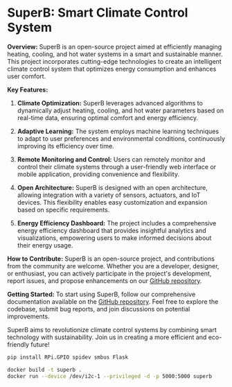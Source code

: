 # SuperB: Smart Climate Control System

**Overview:**
SuperB is an open-source project aimed at efficiently managing heating, cooling, and hot water systems in a smart and sustainable manner. This project incorporates cutting-edge technologies to create an intelligent climate control system that optimizes energy consumption and enhances user comfort.

**Key Features:**
1. **Climate Optimization:** SuperB leverages advanced algorithms to dynamically adjust heating, cooling, and hot water parameters based on real-time data, ensuring optimal comfort and energy efficiency.

2. **Adaptive Learning:** The system employs machine learning techniques to adapt to user preferences and environmental conditions, continuously improving its efficiency over time.

3. **Remote Monitoring and Control:** Users can remotely monitor and control their climate systems through a user-friendly web interface or mobile application, providing convenience and flexibility.

4. **Open Architecture:** SuperB is designed with an open architecture, allowing integration with a variety of sensors, actuators, and IoT devices. This flexibility enables easy customization and expansion based on specific requirements.

5. **Energy Efficiency Dashboard:** The project includes a comprehensive energy efficiency dashboard that provides insightful analytics and visualizations, empowering users to make informed decisions about their energy usage.

**How to Contribute:**
SuperB is an open-source project, and contributions from the community are welcome. Whether you are a developer, designer, or enthusiast, you can actively participate in the project's development, report issues, and propose enhancements on our [GitHub repository](https://github.com/wokim/SuperB).

**Getting Started:**
To start using SuperB, follow our comprehensive documentation available on the [GitHub repository](https://github.com/wokim/SuperB). Feel free to explore the codebase, submit bug reports, and join discussions on potential improvements.

SuperB aims to revolutionize climate control systems by combining smart technology with sustainability. Join us in creating a more efficient and eco-friendly future!

```sh
pip install RPi.GPIO spidev smbus Flask

docker build -t superb .
docker run --device /dev/i2c-1 --privileged -d -p 5000:5000 superb
```